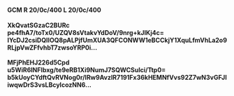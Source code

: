 #### GCM R 20/0c/400 L 20/0c/400
**XkQvatSGzaC2BURc**<br/>**pe4fhA7/toTx0/UZQV8sVtakvYdDoV/9nrg+kJlKj4c=**<br/>**IYcDJ2csiDQIIOQ8pALPjfUmXUA3QFCONWW1eBCCkjY1XquLfmVhLa2o9RLjpVwZFfvhbT7zwsoYRP0i...**<br/><br/>
**MFjPhEHJ226d5Cpd**<br/>**u5WiR6lNFIbxg/te9eRB1Xi9NumJ7SQWCSuIci/Ttp0=**<br/>**b5kUoyCYdftQvRVNog0r/lRw9AvzlR7191Fx36kHEMNfVvs92Z7wN3vGFJIiwqwDrS3vsLBcylcozNN6...**